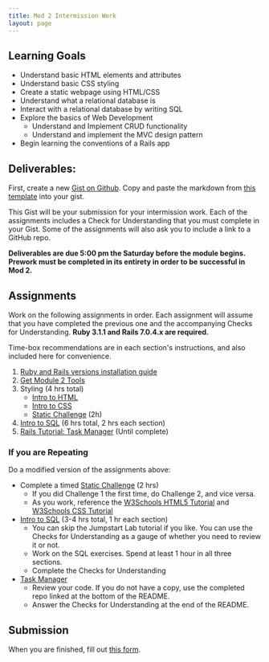 ```yaml
---
title: Mod 2 Intermission Work
layout: page
---
```


## Learning Goals

* Understand basic HTML elements and attributes
* Understand basic CSS styling
* Create a static webpage using HTML/CSS
* Understand what a relational database is
* Interact with a relational database by writing SQL
* Explore the basics of Web Development
  * Understand and Implement CRUD functionality
  * Understand and implement the MVC design pattern
* Begin learning the conventions of a Rails app

## Deliverables:

First, create a new [Gist on Github](https://gist.github.com/). Copy and paste the markdown from [this template](https://gist.github.com/mikedao/cf0f63490a0ef91ac7d251e95fc410f7) into your gist.

This Gist will be your submission for your intermission work. Each of the assignments includes a Check for Understanding that you must complete in your Gist. Some of the assignments will also ask you to include a link to a GitHub repo.

**Deliverables are due 5:00 pm the Saturday before the module begins. Prework must be completed in its entirety in order to be successful in Mod 2.**


## Assignments

Work on the following assignments in order. Each assignment will assume that you have completed the previous one and the accompanying Checks for Understanding. **Ruby 3.1.1 and Rails 7.0.4.x are required.**

Time-box recommendations are in each section's instructions, and also included here for convenience. 

1. [Ruby and Rails versions installation guide](https://backend.turing.edu/module3/misc/ruby_and_rails_versions)
2. [Get Module 2 Tools](./tools)
3. Styling (4 hrs total)
    * [Intro to HTML](./html)
    * [Intro to CSS](./css)
    * [Static Challenge](./static_challenge) (2h)
4. [Intro to SQL](./sql) (6 hrs total, 2 hrs each section)
5. [Rails Tutorial: Task Manager](https://github.com/turingschool-examples/task_manager_rails) (Until complete)

### If you are Repeating

Do a modified version of the assignments above:

* Complete a timed [Static Challenge](./static_challenge) (2 hrs)
    * If you did Challenge 1 the first time, do Challenge 2, and vice versa.
    * As you work, reference the [W3Schools HTML5 Tutorial](https://www.w3schools.com/html/default.asp) and [W3Schools CSS Tutorial](https://www.w3schools.com/css/default.asp)
* [Intro to SQL](./sql) (3-4 hrs total, 1 hr each section)
    * You can skip the Jumpstart Lab tutorial if you like. You can use the Checks for Understanding as a gauge of whether you need to review it or not.
    * Work on the SQL exercises. Spend at least 1 hour in all three sections.
    * Complete the Checks for Understanding
* [Task Manager](https://github.com/turingschool-examples/task_manager_rails)
    * Review your code. If you do not have a copy, use the completed repo linked at the bottom of the README.
    * Answer the Checks for Understanding at the end of the README.


## Submission

When you are finished, fill out [this form](https://forms.gle/11Zoi4zPsX27utbs6). 
